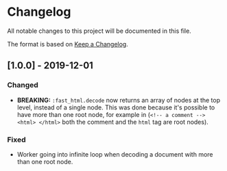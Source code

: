 # Changelog
All notable changes to this project will be documented in this file.

The format is based on [Keep a Changelog](https://keepachangelog.com/en/1.0.0/).

## [1.0.0] - 2019-12-01
### Changed
- **BREAKING:** `:fast_html.decode` now returns an array of nodes at the top level, instead of a single node. This was done because it's possible to have more than one root node, for example in (`<!-- a comment --> <html> </html>` both the comment and the `html` tag are root nodes).

### Fixed
- Worker going into infinite loop when decoding a document with more than one root node.
